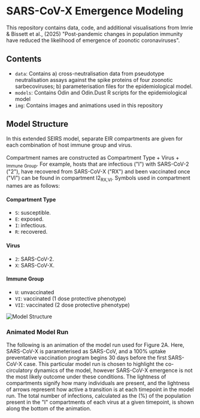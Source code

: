 # SARS-CoV-X Emergence Modeling
This repository contains data, code, and additional visualisations from Imrie & Bissett et al., (2025) "Post-pandemic changes in population immunity have reduced the likelihood of emergence of zoonotic coronaviruses".

## Contents
- `data`: Contains a) cross-neutralisation data from pseudotype neutralisation assays against the spike proteins of four zoonotic sarbecoviruses; b) parameterisation files for the epidemiological model.
- `models`: Contains Odin and Odin.Dust R scripts for the epidemiological model
- `img`: Contains images and animations used in this repository

## Model Structure
In this extended SEIRS model, separate EIR compartments are given for each combination of host immune group and virus.<br><br>
Compartment names are constructed as Compartment Type + Virus + <sub>Immune Group</sub>. For example, hosts that are infectious ("I") with SARS-CoV-2 ("2"), have recovered from SARS-CoV-X ("RX") and been vaccinated once ("VI") can be found in compartment I2<sub>RX,VI</sub>. Symbols used in compartment names are as follows:
#### Compartment Type
- `S`: susceptible.
- `E`: exposed.
- `I`: infectious.
- `R`: recovered.
#### Virus
- `2`: SARS-CoV-2.
- `X`: SARS-CoV-X.
#### Immune Group
- `U`: unvaccinated
- `VI`: vaccinated (1 dose protective phenotype)
- `VII`: vaccinated (2 dose protective phenotype)

<img src="https://github.com/ryanmimrie/Publications-2025-SARS-CoV-X-Emergence/blob/main/img/Model%20Structure.jpg" alt="Model Structure" style="display: block; margin: auto;">

### Animated Model Run
The following is an animation of the model run used for Figure 2A. Here, SARS-CoV-X is parameterised as SARS-CoV, and a 100% uptake preventative vaccination program begins 30 days before the first SARS-CoV-X case. This particular model run is chosen to highlight the co-circulatory dynamics of the model, however SARS-CoV-X emergence is not the most likely outcome under these conditions. The lightness of compartments signify how many individuals are present, and the lightness of arrows represent how active a transition is at each timepoint in the model run. The total number of infections, calculated as the (%) of the population present in the "I" compartments of each virus at a given timepoint, is shown along the bottom of the animation.


